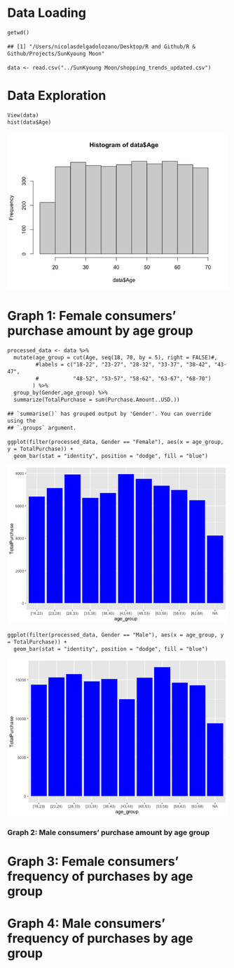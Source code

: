# Data Loading

    getwd()

    ## [1] "/Users/nicolasdelgadolozano/Desktop/R and Github/R & Github/Projects/SunKyoung Moon"

    data <- read.csv("../SunKyoung Moon/shopping_trends_updated.csv")

# Data Exploration

    View(data)
    hist(data$Age)

![](NicolasDelgadoL_files/figure-markdown_strict/data-1.png)

# Graph 1: Female consumers’ purchase amount by age group

    processed_data <- data %>% 
      mutate(age_group = cut(Age, seq(18, 70, by = 5), right = FALSE)#,
             #labels = c("18-22", "23-27", "28-32", "33-37", "38-42", "43-47", 
             #           "48-52", "53-57", "58-62", "63-67", "68-70")
            ) %>%
      group_by(Gender,age_group) %>%
      summarize(TotalPurchase = sum(Purchase.Amount..USD.))

    ## `summarise()` has grouped output by 'Gender'. You can override using the
    ## `.groups` argument.

    ggplot(filter(processed_data, Gender == "Female"), aes(x = age_group, y = TotalPurchase)) +
      geom_bar(stat = "identity", position = "dodge", fill = "blue")

![](NicolasDelgadoL_files/figure-markdown_strict/graphs-1.png)

    ggplot(filter(processed_data, Gender == "Male"), aes(x = age_group, y = TotalPurchase)) +
      geom_bar(stat = "identity", position = "dodge", fill = "blue")

![](NicolasDelgadoL_files/figure-markdown_strict/graphs-2.png)

### Graph 2: Male consumers’ purchase amount by age group

# Graph 3: Female consumers’ frequency of purchases by age group

# Graph 4: Male consumers’ frequency of purchases by age group
